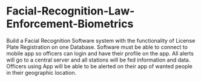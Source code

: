 # Facial-Recognition-Law-Enforcement-Biometrics
Build a Facial Recognition Software system with the functionality of License Plate Registration on one Database. Software must be able to connect to mobile app so officers can login and have their profile on the app. All alerts will go to a central server and all stations will be fed information and data. Officers using App will be able to be alerted on their app of wanted people in their geographic location.
